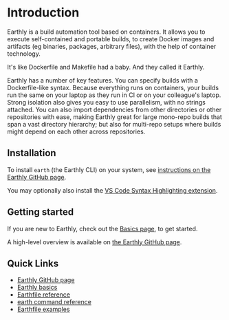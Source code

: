# Introduction

Earthly is a build automation tool based on containers. It allows you to execute self-contained and portable builds, to create Docker images and artifacts (eg binaries, packages, arbitrary files), with the help of container technology.

It's like Dockerfile and Makefile had a baby. And they called it Earthly.

Earthly has a number of key features. You can specify builds with a Dockerfile-like syntax. Because everything runs on containers, your builds run the same on your laptop as they run in CI or on your colleague's laptop. Strong isolation also gives you easy to use parallelism, with no strings attached. You can also import dependencies from other directories or other repositories with ease, making Earthly great for large mono-repo builds that span a vast directory hierarchy; but also for multi-repo setups where builds might depend on each other across repositories.

## Installation

To install `earth` (the Earthly CLI) on your system, see [instructions on the Earthly GitHub page](https://github.com/vladaionescu/earthly#installation).

You may optionally also install the [VS Code Syntax Highlighting extension](https://marketplace.visualstudio.com/items?itemName=earthly.earthfile-syntax-highlighting).

## Getting started

If you are new to Earthly, check out the [Basics page](./guides/basics.md), to get started.

A high-level overview is available on [the Earthly GitHub page](https://github.com/vladaionescu/earthly).

## Quick Links

* [Earthly GitHub page](https://github.com/vladaionescu/earthly)
* [Earthly basics](./guides/basics.md)
* [Earthfile reference](./earthfile/earthfile.md)
* [earth command reference](./earth-command/earth-command.md)
* [Earthfile examples](./examples/examples.md)
